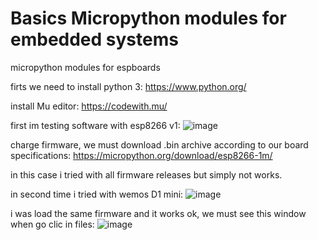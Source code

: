 # Basics Micropython modules for embedded systems
micropython modules for espboards

firts we need to install python 3:
https://www.python.org/

install Mu editor:
https://codewith.mu/

first im testing software with esp8266 v1:
![image](https://user-images.githubusercontent.com/89045226/165020202-afc02ac3-3bd8-4d8a-be55-79d3004affc6.png)

charge firmware, we must download .bin archive according to our board specifications:
https://micropython.org/download/esp8266-1m/

in this case i tried with all firmware releases but simply not works.

in second time i tried with wemos D1 mini:
![image](https://user-images.githubusercontent.com/89045226/165021023-3abc46f9-d43a-461a-8eb0-8a938e734fd1.png)

i was load the same firmware and it works ok, we must see this window when go clic in files:
![image](https://user-images.githubusercontent.com/89045226/165021318-56b3f741-7768-4bb5-bf27-69e4a49fbeaf.png)


